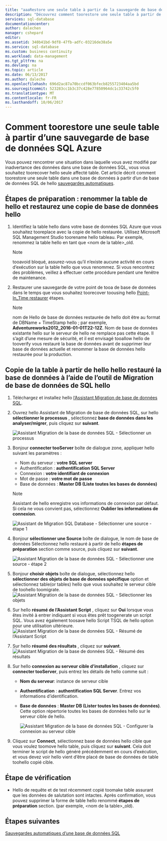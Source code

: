 ```yaml
---
title: "aaaRestore une seule table à partir de la sauvegarde de base de données SQL Azure | Documents Microsoft"
description: "Découvrez comment toorestore une seule table à partir de la sauvegarde de base de données SQL Azure."
services: sql-database
documentationcenter: 
author: dalechen
manager: cshepard
editor: 
ms.assetid: 340b41bd-9df8-47fb-adfc-03216de38a5e
ms.service: sql-database
ms.custom: business continuity
ms.workload: data-management
ms.tgt_pltfrm: na
ms.devlang: na
ms.topic: article
ms.date: 06/13/2017
ms.author: daleche
ms.openlocfilehash: 696d2ac87a70bccdf063bfecb8255723404aa5bd
ms.sourcegitcommit: 523283cc1b3c37c428e77850964dc1c33742c5f0
ms.translationtype: MT
ms.contentlocale: fr-FR
ms.lasthandoff: 10/06/2017
---
```

# <a name="how-toorestore-a-single-table-from-an-azure-sql-database-backup"></a>Comment toorestore une seule table à partir d’une sauvegarde de base de données SQL Azure
Vous pouvez rencontrer une situation dans laquelle vous avez modifié par inadvertance des données dans une base de données SQL, vous vous souhaitez toorecover hello seule affecté table. Cet article décrit comment toorestore une seule table dans une base de données à partir d’un de base de données SQL de hello [sauvegardes automatiques](sql-database-automated-backups.md).

## <a name="preparation-steps-rename-hello-table-and-restore-a-copy-of-hello-database"></a>Étapes de préparation : renommer la table de hello et restaurez une copie de base de données hello
1. Identifiez la table hello dans votre base de données SQL Azure que vous souhaitez tooreplace avec la copie de hello restaurée. Utilisez Microsoft SQL Management Studio toorename hello tableau. Par exemple, renommez la table hello en tant que &lt;nom de la table&gt;_old.
   
   > [!NOTE]
   > tooavoid bloqué, assurez-vous qu’il n’existe aucune activité en cours d’exécution sur la table hello que vous renommez. Si vous rencontrez des problèmes, veillez à effectuer cette procédure pendant une fenêtre de maintenance.
   >

2. Restaurer une sauvegarde de votre point de tooa de base de données dans le temps que vous souhaitez toorecover toousing hello [Point-In_Time restaurer](sql-database-recovery-using-backups.md#point-in-time-restore) étapes.
   
   > [!NOTE]
   > nom de Hello de base de données restaurée de hello doit être au format de DBName + TimeStamp hello ; par exemple, **Adventureworks2012_2016-01-01T22-12Z**. Nom de base de données existante hello sur le serveur de hello ne remplace pas cette étape. Il s’agit d’une mesure de sécurité, et il est envisagé tooallow hello de tooverify vous restauré la base de données avant de supprimer leur base de données actuelle et renommer la base de données hello restaurée pour la production.
   
## <a name="copying-hello-table-from-hello-restored-database-by-using-hello-sql-database-migration-tool"></a>Copie de la table à partir de hello hello restauré la base de données à l’aide de l’outil de Migration de base de données de SQL hello

1. Téléchargez et installez hello [l’Assistant Migration de base de données SQL](https://sqlazuremw.codeplex.com).
2. Ouvrez hello Assistant de Migration de base de données SQL, sur hello **sélectionner le processus** , sélectionnez **base de données dans les analyser/migrer**, puis cliquez sur **suivant**.

   ![Assistant Migration de la base de données SQL - Sélectionner un processus](./media/sql-database-cloud-migrate-restore-single-table-azure-backup/1.png)

3. Bonjour **connecter tooServer** boîte de dialogue zone, appliquer hello suivant les paramètres :

   * Nom du serveur : **votre SQL server**
   * Authentification : **authentification SQL Server**
   * Connexion : **votre identifiant de connexion**
   * Mot de passe : **votre mot de passe**
   * Base de données : **Master DB (Liste toutes les bases de données)**
   
   > [!NOTE]
   > Assistant de hello enregistre vos informations de connexion par défaut. Si cela ne vous convient pas, sélectionnez **Oublier les informations de connexion**.
   >
   
     ![Assistant de Migration SQL Database - Sélectionner une source - étape 1](./media/sql-database-cloud-migrate-restore-single-table-azure-backup/2.png)
4. Bonjour **sélectionner une Source** boîte de dialogue, le nom de base de données Sélectionnez hello restauré à partir de hello **étapes de préparation** section comme source, puis cliquez sur **suivant**.
   
    ![Assistant Migration de la base de données SQL - 	Sélectionner une source - étape 2](./media/sql-database-cloud-migrate-restore-single-table-azure-backup/3.png)
5. Bonjour **choisir objets** boîte de dialogue, sélectionnez hello **sélectionner des objets de base de données spécifique** option et sélectionnez table(or tables) hello que vous souhaitez le serveur cible de toohello toomigrate.
   ![Assistant Migration de la base de données SQL - 	Sélectionner les objets](./media/sql-database-cloud-migrate-restore-single-table-azure-backup/4.png)
6. Sur hello **résumé de l’Assistant Script** , cliquez sur **Oui** lorsque vous êtes invité à entrer indiquant si vous êtes prêt toogenerate un script SQL. Vous avez également toosave hello Script TSQL de hello option pour une utilisation ultérieure.
   ![Assistant Migration de la base de données SQL - 	Résumé de l’Assistant Script](./media/sql-database-cloud-migrate-restore-single-table-azure-backup/5.png)
7. Sur hello **résumé des résultats** , cliquez sur **suivant**.
   ![Assistant Migration de la base de données SQL - 	Résumé des résultats](./media/sql-database-cloud-migrate-restore-single-table-azure-backup/6.png)
8. Sur hello **connexion au serveur cible d’installation** , cliquez sur **connecter tooServer**, puis entrez les détails de hello comme suit :
   
   * **Nom du serveur**: instance de serveur cible
   * **Authentification** : **authentification SQL Server**. Entrez vos informations d’identification.
   * **Base de données** : **Master DB (Lister toutes les bases de données)**. Cette option répertorie toutes les bases de données hello sur le serveur cible de hello.
     
     ![Assistant Migration de la base de données SQL - 	Configurer la connexion au serveur cible](./media/sql-database-cloud-migrate-restore-single-table-azure-backup/7.png)
9. Cliquez sur **Connect**, sélectionnez base de données hello cible que vous voulez toomove hello table, puis cliquez sur **suivant**. Cela doit terminer le script de hello généré précédemment en cours d’exécution, et vous devez voir hello vient d’être placé de base de données de table toohello copié cible.

## <a name="verification-step"></a>Étape de vérification

- Hello de requête et de test récemment copié toomake table assurant que les données de salutation sont intactes. Après confirmation, vous pouvez supprimer la forme de table hello renommé **étapes de préparation** section. (par exemple, &lt;nom de la table&gt;_old).

## <a name="next-steps"></a>Étapes suivantes
[Sauvegardes automatiques d’une base de données SQL](sql-database-automated-backups.md)

